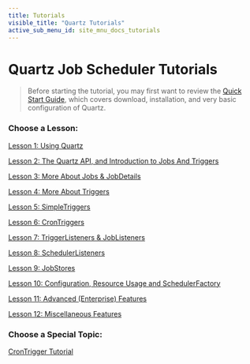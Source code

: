 ```yaml
---
title: Tutorials
visible_title: "Quartz Tutorials"
active_sub_menu_id: site_mnu_docs_tutorials
---
```

# Quartz Job Scheduler Tutorials

<blockquote>
Before starting the tutorial, you may first want to review the <a href="/documentation/quartz-2.5.x/quick-start.html">Quick Start Guide</a>, which covers download, installation, and very basic configuration of Quartz.
</blockquote>


### Choose a Lesson:

<a href="/documentation/quartz-2.5.x/tutorials/tutorial-lesson-01.html" title="Tutorial Lesson1">Lesson 1: Using Quartz</a>

<a href="/documentation/quartz-2.5.x/tutorials/tutorial-lesson-02.html" title="Tutorial Lesson2">Lesson 2: The Quartz API, and Introduction to Jobs And Triggers</a>

<a href="/documentation/quartz-2.5.x/tutorials/tutorial-lesson-03.html" title="Tutorial Lesson3">Lesson 3: More About Jobs &amp; JobDetails</a>

<a href="/documentation/quartz-2.5.x/tutorials/tutorial-lesson-04.html" title="Tutorial Lesson4">Lesson 4: More About Triggers</a>

<a href="/documentation/quartz-2.5.x/tutorials/tutorial-lesson-05.html" title="Tutorial Lesson5">Lesson 5: SimpleTriggers</a>

<a href="/documentation/quartz-2.5.x/tutorials/tutorial-lesson-06.html" title="Tutorial Lesson6">Lesson 6: CronTriggers</a>

<a href="/documentation/quartz-2.5.x/tutorials/tutorial-lesson-07.html" title="Tutorial Lesson7">Lesson 7: TriggerListeners &amp; JobListeners</a>

<a href="/documentation/quartz-2.5.x/tutorials/tutorial-lesson-08.html" title="Tutorial Lesson8">Lesson 8: SchedulerListeners</a>

<a href="/documentation/quartz-2.5.x/tutorials/tutorial-lesson-09.html" title="Tutorial Lesson9">Lesson 9: JobStores</a>

<a href="/documentation/quartz-2.5.x/tutorials/tutorial-lesson-10.html" title="Tutorial Lesson10">Lesson 10: Configuration, Resource Usage and SchedulerFactory</a>

<a href="/documentation/quartz-2.5.x/tutorials/tutorial-lesson-11.html" title="Tutorial Lesson11">Lesson 11: Advanced (Enterprise) Features</a>

<a href="/documentation/quartz-2.5.x/tutorials/tutorial-lesson-12.html" title="Tutorial Lesson12">Lesson 12: Miscellaneous Features</a>

### Choose a Special Topic:

[CronTrigger Tutorial](crontrigger.html)

